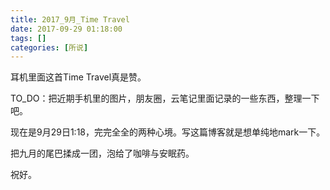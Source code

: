 ```yaml
---
title: 2017_9月_Time Travel
date: 2017-09-29 01:18:00
tags: []
categories: [所说]
---
```


耳机里面这首Time Travel真是赞。

<!--more-->

TO_DO：把近期手机里的图片，朋友圈，云笔记里面记录的一些东西，整理一下吧。



现在是9月29日1:18，完完全全的两种心境。写这篇博客就是想单纯地mark一下。

把九月的尾巴揉成一团，泡给了咖啡与安眠药。

祝好。